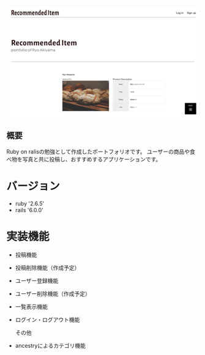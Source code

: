 ![トップページ](/6b0fe36b05340d10e5448c745439f7aa.jpg)

## 概要
Ruby on ralisの勉強として作成したポートフォリオです。
ユーザーの商品や食べ物を写真と共に投稿し、おすすめするアプリケーションです。

# バージョン
* ruby '2.6.5'
* rails '6.0.0'

# 実装機能
* 投稿機能
* 投稿削除機能（作成予定）
* ユーザー登録機能
* ユーザー削除機能（作成予定）
* 一覧表示機能
* ログイン・ログアウト機能

  その他
* ancestryによるカテゴリ機能

